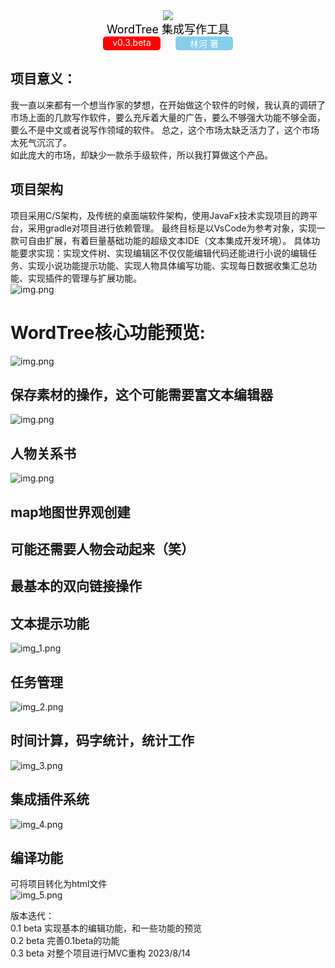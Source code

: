 <p style="text-align: center;margin: 0 auto;">
    <img src="./readme/icon.png"> <br>
    <a style="color: black;font-size: large">WordTree 集成写作工具</a>
    <div style="display: flex;gap: 2px;width: 230px;margin: 0 auto">
        <div style="margin: 0 auto;background-color: red;color: white;text-align: center;border-radius: 5px;padding: 1px;width: 90px;">v0.3.beta</div>
        <div style="margin: 0 auto;background-color: skyblue;color: white;text-align: center;border-radius: 5px;padding: 1px;width: 90px;">林河 著</div>
    </div>
</p>

## 项目意义：  
我一直以来都有一个想当作家的梦想，在开始做这个软件的时候，我认真的调研了市场上面的几款写作软件，要么充斥着大量的广告，要么不够强大功能不够全面，要么不是中文或者说写作领域的软件。
总之，这个市场太缺乏活力了，这个市场太死气沉沉了。  
如此庞大的市场，却缺少一款杀手级软件，所以我打算做这个产品。  
## 项目架构
项目采用C/S架构，及传统的桌面端软件架构，使用JavaFx技术实现项目的跨平台，采用gradle对项目进行依赖管理。
最终目标是以VsCode为参考对象，实现一款可自由扩展，有着巨量基础功能的超级文本IDE（文本集成开发环境）。
具体功能要求实现：实现文件树、实现编辑区不仅仅能编辑代码还能进行小说的编辑任务、实现小说功能提示功能、实现人物具体编写功能、实现每日数据收集汇总功能、实现插件的管理与扩展功能。  
![img.png](readme/img_6.png)  

# WordTree核心功能预览:

![img.png](readme/wordtree效果演示.gif)

## 保存素材的操作，这个可能需要富文本编辑器
![img.png](readme/img_7.png)
## 人物关系书
![img.png](readme/img.png)
## map地图世界观创建

## 可能还需要人物会动起来（笑）

## 最基本的双向链接操作

## 文本提示功能
![img_1.png](readme/img_1.png)
## 任务管理
![img_2.png](readme/img_2.png)
## 时间计算，码字统计，统计工作
![img_3.png](readme/img_3.png)
## 集成插件系统  
![img_4.png](readme/img_4.png)  
## 编译功能  
可将项目转化为html文件  
![img_5.png](readme/img_5.png)   



版本迭代：  
0.1 beta 实现基本的编辑功能，和一些功能的预览  
0.2 beta 完善0.1beta的功能  
0.3 beta 对整个项目进行MVC重构   2023/8/14  

